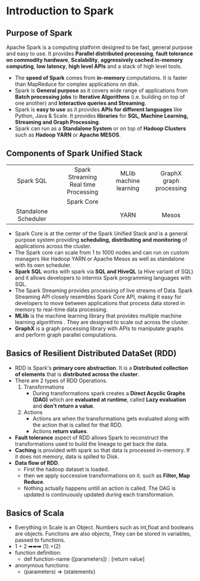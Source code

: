 # Introduction to Spark
## Purpose of Spark
Apache Spark is a computing platform designed to be fast, general purpose and easy to use. It provides **Parallel distributed processing**, **fault tolerance on commodity hardware**, **Scalability**, **aggressively cached in-memory computing**, **low latency**, **high level APIs** and a stack of high level tools.
- The **speed of Spark** comes from **in-memory** computations. It is faster than MapReduce for complex applications on disk.
- Spark is **General purpose** as it covers wide range of applications from **Batch processing jobs** to **Iterative Algorithms** (i.e. building on top of one another) and **Interactive queries and Streaming**.
- Spark is **easy to use** as it provides **APIs for different languages** like Python, Java & Scale. It provides **libraries** for **SQL, Machine Learning, Streaming and Graph Processing**.
- Spark can run as a **Standalone System** or on top of **Hadoop Clusters** such as **Hadoop YARN** or **Apache MESOS**.
## Components of **Spark Unified Stack**
|||||
|:-:|:-:|:-:|:-:|
|Spark SQL|Spark <br> Streaming <br> Real time Processing | MLlib <br> machine learning| GraphX <br> graph processing|
|| Spark Core ||
|Standalone Scheduler||YARN|Mesos|
- Spark Core is at the center of the Spark Unified Stack and is a general purpose system providing **scheduling, distributing and monitoring** of applications across the cluster.
- The Spark core can scale from 1 to 1000 nodes and can run on custom managers like Hadoop YARN or Apache Mesos as well as standalone with its own scheduler.
- **Spark SQL** works with spark via **SQL and HiveQL** (a Hive variant of SQL) and it allows developers to intermix Spark programming languages with SQL.
- The Spark Streaming provides processing of live streams of Data. Spark Streaming API closely resembles Spark Core API, making it easy for developers to move between applications that process data stored in memory to real-time data processing.
- **MLlib** is the machine learning library that provides multiple machine learning algorithms . They are designed to scale out across the cluster.
- **GraphX** is a graph processing library with APIs to manipulate graphs and perform graph parallel computations.
## Basics of Resilient Distributed DataSet (RDD)
- RDD is Spark's **primary core abstraction**. It is a **Distributed collection of elements** that is **distributed across the cluster**.
- There are 2 types of RDD Operations.
    1. Transformations
        - During transformations spark creates a **Direct Acyclic Graphs (DAG)** which are **evaluated at runtime**, called **Lazy evaluation** and **don't return a value**.
    2. Actions
        - Actions are when the transformations gets evaluated along with the action that is called for that RDD.
        - Actions **return values**.
- **Fault tolerance** aspect of RDD allows Spark to reconstruct the transformations used to build the lineage to get back the data.
- **Caching** is provided with spark so that data is processed in-memory. If it does not memory, data is spilled to Disk.
- **Data flow of RDD**.
    - First the hadoop dataset is loaded.
    - then we apply successive transformations on it. such as **Filter, Map Reduce**.
    - Nothing actually happens untill an action is called. The DAG is updated is continuously updated during each transformation.
## Basics of **Scala**
- Everything in Scale is an Object. Numbers such as int,float and booleans are objects. Functions are also objects, They can be stored in variables, passed to functions.
- 1 + 2 ➡➡➡ (1).+(2)
- function definition:
    - def function-name ([parameters]) : [return value]
- anonymous functions:
    - (parameters) => {statements}